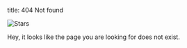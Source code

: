 title: 404 Not found

![Stars](images/gifs/stars_1.gif)

Hey, it looks like the page you are looking for does not exist.